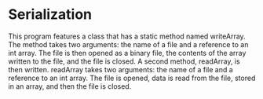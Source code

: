 Serialization
=============

This program features a class that has a static method named writeArray. The method takes two arguments: the name of a file and a reference to an int array. The file is then opened as a binary file, the contents of the array written to the file, and the file is closed. A second method, readArray, is then written. readArray takes two arguments: the name of a file and a reference to an int array. The file is opened, data is read from the file, stored in an array, and then the file is closed.
